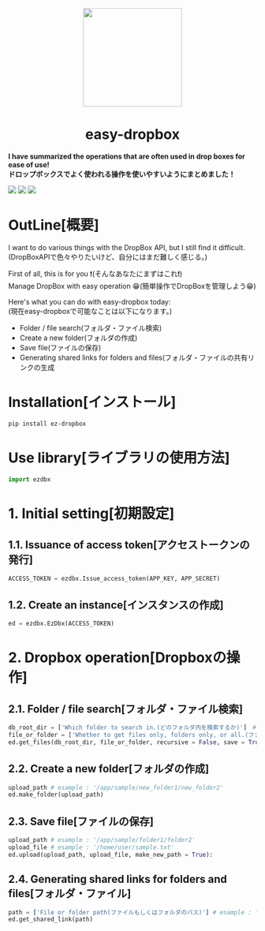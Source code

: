 <div align="center">
<img src="https://user-images.githubusercontent.com/45032597/138818248-359196b7-0015-4f15-9888-e282d80c5887.png" height="200" align="center">
</div>
<h1 align="center"><b>easy-dropbox</b></h1>

**I have summarized the operations that are often used in drop boxes for ease of use!**  
**ドロップボックスでよく使われる操作を使いやすいようにまとめました！**

![](https://img.shields.io/pypi/v/easy-dropbox?style=plastic)
![](https://img.shields.io/github/forks/TorDataScientist/easy-dropbox?style=plastic)
![](https://img.shields.io/github/license/TorDataScientist/easy-dropbox?style=plastic)


# **OutLine[概要]**
I want to do various things with the DropBox API, but I still find it difficult.(DropBoxAPIで色々やりたいけど、自分にはまだ難しく感じる。)  

First of all, this is for you ❗️(そんなあなたにまずはこれ❗️)  
Manage DropBox with easy operation 😁(簡単操作でDropBoxを管理しよう😁)

Here's what you can do with easy-dropbox today:  
(現在easy-dropboxで可能なことは以下になります。)
- Folder / file search(フォルダ・ファイル検索)
- Create a new folder(フォルダの作成)
- Save file(ファイルの保存)
- Generating shared links for folders and files(フォルダ・ファイルの共有リンクの生成

# **Installation[インストール]**

```bash
pip install ez-dropbox
```

# **Use library[ライブラリの使用方法]**

```python 
import ezdbx
```

# 1. Initial setting[初期設定]
## 1.1. Issuance of access token[アクセストークンの発行]
```python
ACCESS_TOKEN = ezdbx.Issue_access_token(APP_KEY, APP_SECRET)
```

## 1.2. Create an instance[インスタンスの作成]
```python
ed = ezdbx.EzDbx(ACCESS_TOKEN)
```
# 2. Dropbox operation[Dropboxの操作]
## 2.1. Folder / file search[フォルダ・ファイル検索]
```python
db_root_dir = ['Which folder to search in.(どのフォルダ内を検索するか)']　# exsample '/app/sample'
file_or_folder = ['Whether to get files only, folders only, or all.(ファイルのみか、フォルダのみか、全てを取得するか)'] # 'file' or 'folder' or 'all'
ed.get_files(db_root_dir, file_or_folder, recursive = False, save = True, reset = True, output = True)
```
## 2.2. Create a new folder[フォルダの作成]
```python
upload_path # esample : '/app/sample/new_folder1/new_folder2'
ed.make_folder(upload_path)
```
## 2.3. Save file[ファイルの保存]
```python
upload_path # esample : '/app/sample/folder1/folder2'
upload_file # esample : '/home/user/sample.txt'
ed.upload(upload_path, upload_file, make_new_path = True):
```
## 2.4. Generating shared links for folders and files[フォルダ・ファイル]
```python
path = ['File or folder path(ファイルもしくはフォルダのパス)'] # esample : '/app/sample/folder1'
ed.get_shared_link(path)
```


